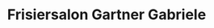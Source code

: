 ---
title: "Frisiersalon Gartner Gabriele"
url: /neusiedl-am-see/frisiersalon-gartner-gabriele/
shop: Friseur
---